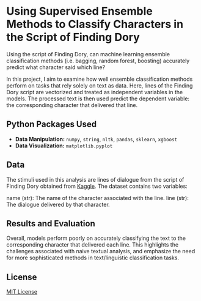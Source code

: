 # Using Supervised Ensemble Methods to Classify Characters in the Script of Finding Dory

Using the script of Finding Dory, can machine learning ensemble classification methods (i.e. bagging, random forest, boosting) accurately predict what character said which line?

In this project, I aim to examine how well ensemble classification methods perform on tasks that rely solely on text as data. Here, lines of the Finding Dory script are vectorized and treated as independent variables in the models. The processed text is then used predict the dependent variable: the corresponding character that delivered that line.

## Python Packages Used

- **Data Manipulation:** `numpy`, `string`, `nltk`, `pandas`, `sklearn`, `xgboost`
- **Data Visualization:** `matplotlib.pyplot`

## Data
The stimuli used in this analysis are lines of dialogue from the script of Finding Dory obtained from [Kaggle](https://www.kaggle.com/datasets/ashtrindade/finding-dory-movie-script). The dataset contains two variables:

name (str): The name of the character associated with the line.
line (str): The dialogue delivered by that character.

## Results and Evaluation

Overall, models perform poorly on accurately classifying the text to the corresponding character that delivered each line. This highlights the challenges associated with naive textual analysis, and emphasize the need for more sophisticated methods in text/linguistic classification tasks.

## License

[MIT License](https://opensource.org/license/mit/)
